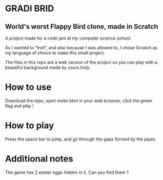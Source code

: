 # GRADI BRID
## World's worst Flappy Bird clone, made in Scratch

A project made for a code jam at my computer science school.

As I wanted to "troll", and also because I was allowed to, I chose Scratch as my language of
choice to make this small project.

The files in this repo are a web version of the project so you can play with a beautiful
background made by yours truly.

# How to use

Download the repo, open index.html in your web browser, click the green flag and play !

# How to play

Press the space bar to jump, and go through the gaps formed by the pipes.

# Additional notes

The game has 2 easter eggs hidden in it. Can you find them ?
